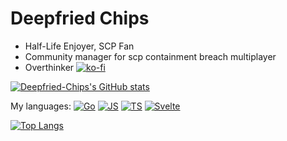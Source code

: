# Deepfried Chips

- Half-Life Enjoyer, SCP Fan
- Community manager for scp containment breach multiplayer
- Overthinker
[![ko-fi](https://ko-fi.com/img/githubbutton_sm.svg)](https://ko-fi.com/D1D8E6XPY)

[![Deepfried-Chips's GitHub stats](https://github-readme-stats.vercel.app/api?username=Deepfried-Chips&count_private=true&show_icons=true&theme=github_dark)](https://github.com/Deepfried-Chips/)

My languages:
[![Go](https://img.shields.io/badge/Go-000000?logo=Go&style=flat-square)](https://github.com/Deepfried-Chips)
[![JS](https://img.shields.io/badge/JS-000000?logo=Javascript&style=flat-square)](https://github.com/Deepfried-Chips)
[![TS](https://img.shields.io/badge/TS-000000?logo=Typescript&style=flat-square)](https://github.com/Deepfried-Chips)
[![Svelte](https://img.shields.io/badge/Svelte-000000?logo=Svelte&style=flat-square)](https://github.com/Deepfried-Chips)

[![Top Langs](https://github-readme-stats.vercel.app/api/top-langs/?username=Deepfried-Chips&show_icons=true&theme=github_dark&count_private=true)](https://github.com/Deepfried-Chips/)
